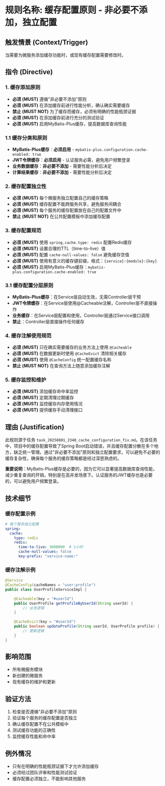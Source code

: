 # 规则名称: 缓存配置原则 - 非必要不添加，独立配置

## 触发情景 (Context/Trigger)
当需要为微服务添加缓存功能时，或现有缓存配置需要修改时。

## 指令 (Directive)

### 1. 缓存添加原则
- **必须 (MUST)** 遵循"非必要不添加"原则
- **必须 (MUST)** 在添加缓存前进行性能分析，确认确实需要缓存
- **禁止 (MUST NOT)** 为了缓存而缓存，必须有明确的性能瓶颈证据
- **必须 (MUST)** 在添加缓存前进行充分的测试验证
- **必须 (MUST)** 启用MyBatis-Plus缓存，提高数据库查询性能

### 1.1 缓存分类和原则
- **MyBatis-Plus缓存**：**必须启用** - `mybatis-plus.configuration.cache-enabled: true`
- **JWT令牌缓存**：**必须启用** - 认证服务必需，避免用户频繁登录
- **业务数据缓存**：**非必要不添加** - 需要性能分析后决定
- **计算结果缓存**：**非必要不添加** - 需要性能分析后决定

### 2. 缓存配置独立性
- **必须 (MUST)** 每个微服务独立配置自己的缓存策略
- **必须 (MUST)** 缓存配置不能跨服务共享，避免服务间耦合
- **必须 (MUST)** 每个服务的缓存配置放在自己的配置文件中
- **禁止 (MUST NOT)** 在公共配置模板中添加缓存配置

### 3. 缓存配置规范
- **必须 (MUST)** 使用 `spring.cache.type: redis` 配置Redis缓存
- **必须 (MUST)** 设置合理的TTL（time-to-live）值
- **必须 (MUST)** 配置 `cache-null-values: false` 避免缓存空值
- **必须 (MUST)** 使用有意义的缓存键前缀，格式：`{service}:{module}:{key}`
- **必须 (MUST)** 启用MyBatis-Plus缓存：`mybatis-plus.configuration.cache-enabled: true`

### 3.1 缓存配置分层原则
- **MyBatis-Plus缓存**：在Service层自动生效，无需Controller层干预
- **JWT令牌缓存**：在Service层使用@Cacheable注解，Controller层不直接操作
- **业务缓存**：在Service层配置和使用，Controller层通过Service接口调用
- **禁止**：Controller层直接操作任何缓存

### 4. 缓存注解使用规范
- **必须 (MUST)** 只在确实需要缓存的业务方法上使用 `@Cacheable`
- **必须 (MUST)** 在数据更新时使用 `@CacheEvict` 清除相关缓存
- **必须 (MUST)** 使用 `@CacheConfig` 统一配置缓存名称
- **禁止 (MUST NOT)** 在查询方法上随意添加缓存注解

### 5. 缓存监控和维护
- **必须 (MUST)** 添加缓存命中率监控
- **必须 (MUST)** 定期清理过期缓存
- **必须 (MUST)** 监控缓存内存使用情况
- **必须 (MUST)** 提供缓存手动清理接口

## 理由 (Justification)
此规则源于任务 `task_20250801_2340_cache_configuration_fix.md`。在该任务中，项目中的缓存配置导致了Spring Boot启动错误，并且缓存配置分散在多个地方，缺乏统一管理。通过"非必要不添加"原则和独立配置要求，可以避免不必要的缓存复杂性，确保每个服务的缓存策略都是经过深思熟虑的。

**重要说明**：MyBatis-Plus缓存是必要的，因为它可以显著提高数据库查询性能，减少重复查询的开销，特别是在高并发场景下。认证服务的JWT缓存也是必要的，可以避免用户频繁登录。

## 技术细节

### 缓存配置示例
```yaml
# 每个服务独立配置
spring:
  cache:
    type: redis
    redis:
      time-to-live: 3600000  # 1小时
      cache-null-values: false
      key-prefix: "service-name:"
```

### 缓存注解示例
```java
@Service
@CacheConfig(cacheNames = "user:profile")
public class UserProfileServiceImpl {
    
    @Cacheable(key = "#userId")
    public UserProfile getProfileByUserId(String userId) {
        // 业务逻辑
    }
    
    @CacheEvict(key = "#userId")
    public boolean updateProfile(String userId, UserProfile profile) {
        // 更新逻辑
    }
}
```

## 影响范围
- 所有微服务模块
- 新创建的微服务
- 现有缓存的维护和更新

## 验证方法
1. 检查是否遵循"非必要不添加"原则
2. 验证每个服务的缓存配置是否独立
3. 确认缓存配置不在公共模板中
4. 测试缓存功能的正确性
5. 监控缓存性能和命中率

## 例外情况
- 只有在明确的性能瓶颈证据下才允许添加缓存
- 必须经过团队评审和性能测试验证
- 缓存配置必须独立，不能影响其他服务 